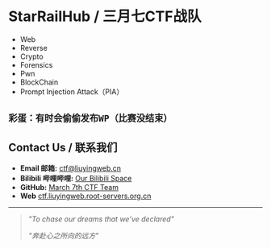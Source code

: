 # StarRailHub / 三月七CTF战队


*   Web
*   Reverse
*   Crypto
*   Forensics
*   Pwn
*   BlockChain
*   Prompt Injection Attack（PIA）

`彩蛋：有时会偷偷发布WP（比赛没结束）`
---

## Contact Us / 联系我们

- **Email 邮箱:** [ctf@liuyingweb.cn](mailto:ctf@liuyingweb.cn)
- **Bilibili 哔哩哔哩:** [Our Bilibili Space](https://space.bilibili.com/3493280457165617)
- **GitHub:** [March 7th CTF Team](https://github.com/StarRailHub) 
- **Web** [ctf.liuyingweb.root-servers.org.cn](ctf.liuyingweb.root-servers.org.cn)
---

> *"To chase our dreams that we’ve declared"*
>
> *"奔赴心之所向的远方"*
